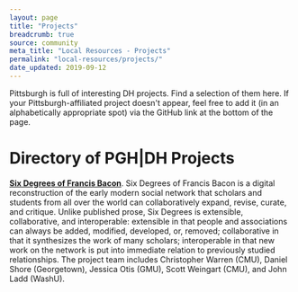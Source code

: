 ```yaml
---
layout: page
title: "Projects"
breadcrumb: true
source: community
meta_title: "Local Resources - Projects"
permalink: "local-resources/projects/"
date_updated: 2019-09-12
---
```

Pittsburgh is full of interesting DH projects. Find a selection of them here. If your Pittsburgh-affiliated project doesn't appear, feel free to add it (in an alphabetically appropriate spot) via the GitHub link at the bottom of the page.

# Directory of PGH\|DH Projects

[**Six Degrees of Francis Bacon**](http://sixdegreesoffrancisbacon.com). Six Degrees of Francis Bacon is a digital reconstruction of the early modern social network that scholars and students from all over the world can collaboratively expand, revise, curate, and critique. Unlike published prose, Six Degrees is extensible, collaborative, and interoperable: extensible in that people and associations can always be added, modified, developed, or, removed; collaborative in that it synthesizes the work of many scholars; interoperable in that new work on the network is put into immediate relation to previously studied relationships. The project team includes Christopher Warren (CMU), Daniel Shore (Georgetown), Jessica Otis (GMU), Scott Weingart (CMU), and John Ladd (WashU).
